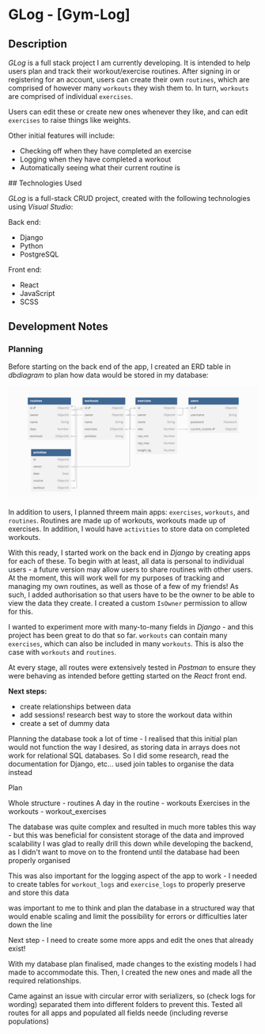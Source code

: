 # GLog - [Gym-Log]

## Description

*GLog* is a full stack project I am currently developing. It is intended to help users plan and track their workout/exercise routines. After signing in or registering for an account, users can create their own `routines`, which are comprised of however many `workouts` they wish them to. In turn, `workouts` are comprised of individual `exercises`.

Users can edit these or create new ones whenever they like, and can edit `exercises` to raise things like weights.

Other initial features will include:
* Checking off when they have completed an exercise
* Logging when they have completed a workout
* Automatically seeing what their current routine is

## Technologies Used

*GLog* is a full-stack CRUD project, created with the following technologies using *Visual Studio*:

Back end:
* Django
* Python
* PostgreSQL

Front end:
* React
* JavaScript
* SCSS

## Development Notes

### Planning

Before starting on the back end of the app, I created an ERD table in *dbdiagram* to plan how data would be stored in my database:

![ERD](./images/erd.png)

In addition to users, I planned threem main apps: `exercises`, `workouts`, and `routines`. Routines are made up of workouts, workouts made up of exercises. In addition, I would have `activities` to store data on completed workouts.

With this ready, I started work on the back end in *Django* by creating apps for each of these. To begin with at least, all data is personal to individual users - a future version may allow users to share routines with other users. At the moment, this will work well for my purposes of tracking and managing my own routines, as well as those of a few of my friends! As such, I added authorisation so that users have to be the owner to be able to view the data they create. I created a custom `IsOwner` permission to allow for this.

I wanted to experiment more with many-to-many fields in *Django* - and this project has been great to do that so far. `workouts` can contain many `exercises`, which can also be included in many `workouts`. This is also the case with `workouts` and `routines`.

At every stage, all routes were extensively tested in *Postman* to ensure they were behaving as intended before getting started on the *React* front end.

**Next steps:**
* create relationships between data
* add sessions! research best way to store the workout data within
* create a set of dummy data


Planning the database took a lot of time - I realised that this initial plan would not function the way I desired, as storing data in arrays does not work for relational SQL databases. So I did some research, read the documentation for Django, etc... used join tables to organise the data instead

Plan

Whole structure - routines
A day in the routine - workouts
Exercises in the workouts - workout_exercises

The database was quite complex and resulted in much more tables this way - but this was beneficial for consistent storage of the data and improved scalability
I was glad to really drill this down while developing the backend, as I didn't want to move on to the frontend until the database had been properly organised

This was also important for the logging aspect of the app to work - I needed to create tables for `workout_logs` and `exercise_logs` to properly preserve and store this data

was important to me to think and plan the database in a structured way that would enable scaling and limit the possibility for errors or difficulties later down the line

Next step - I need to create some more apps and edit the ones that already exist!

With my database plan finalised, made changes to the existing models I had made to accommodate this. Then, I created the new ones and made all the required relationships.

Came against an issue with circular error with serializers, so (check logs for wording) separated them into different folders to prevent this. Tested all routes for all apps and populated all fields neede (including reverse populations)